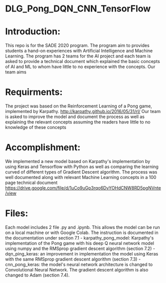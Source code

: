# DLG_Pong_DQN_CNN_TensorFlow
# Introduction: 
  This repo is for the SADE 2020 program. The program aim to provides students a hand-on experiences with Artificial Intelligence and Machine Learning. The program has 2 teams for the AI project and each team is asked to provide a technical document which explained the basic concepts of AI and ML to whom have little to no experience with the concepts. Our team aims
# Requirments:
  The project was based on the Reinforcement Learning of a Pong game, implemented by Karpathy. http://karpathy.github.io/2016/05/31/rl/
  Our team is asked to improve the model and document the process as well as explaining the relevant concepts assuming the readers have little to no knowledge of these concepts 
# Accomplishment:
  We implemented a new model based on Karpathy's implementation by using Keras and Tensorflow with Python as well as comparing the learning curved of different types of Gradient Descent algorithm.
  The process was well documented along with relevant Machine Learning concepts in a 100 page technical document https://drive.google.com/file/d/1uCo9uGp3rqo6DvYOHdCNW8RD5pgNVnte/view
 # Files: 
  Each model includes 2 file .py and .ipynb. This allows the model can be run on a local machine or with Google Colab. The instruction is documented in the documentation under section 7.1
    - karpathy_pong_model: Karpathy's implementation of the Pong game with his deep Q neural network model using numpy and the RMSprop gradient descent algorithm (section 7.2)
    - dqn_ping_keras: an improvement in implementation the model using Keras with the same RMSprop gradient descent algorithm (section 7.3)
    - cnn_pong_keras: the model's neural network architecture is changed to Convolutional Neural Network. The gradient descent algorithm is also changed to Adam (section 7.4).
